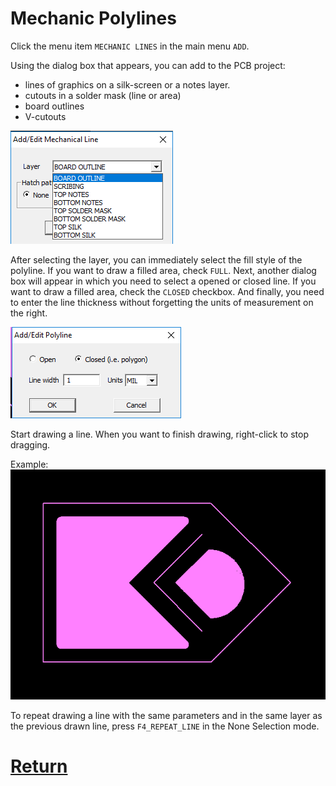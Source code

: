 # Mechanic Polylines

Click the menu item `MECHANIC LINES` in the main menu `ADD`.

Using the dialog box that appears, you can add to the PCB project:

- lines of graphics on a silk-screen or a notes layer.
- cutouts in a solder mask (line or area)
- board outlines
- V-cutouts

![](pictures/add_line.png)

After selecting the layer, you can immediately select the fill style of the polyline. If you want to draw a filled area, check `FULL`.
Next, another dialog box will appear in which you need to select a opened or closed line. If you want to draw a filled area, check the `CLOSED` checkbox. And finally, you need to enter the line thickness without forgetting the units of measurement on the right.

![](pictures/add_line2.png)

Start drawing a line. When you want to finish drawing, right-click to stop dragging.

Example:
![](pictures/add_line3.png)

To repeat drawing a line with the same parameters and in the same layer as the previous drawn line, press `F4_REPEAT_LINE` in the None Selection mode.

# [Return](How_to.md)
